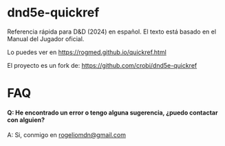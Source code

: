 dnd5e-quickref
==============

Referencia rápida para D&D (2024) en español. El texto está basado en el Manual del Jugador oficial.

Lo puedes ver en https://rogmed.github.io/quickref.html

El proyecto es un fork de: https://github.com/crobi/dnd5e-quickref

FAQ
===

#### Q: He encontrado un error o tengo alguna sugerencia, ¿puedo contactar con alguien? ####
A: Si, conmigo en rogeliomdn@gmail.com

